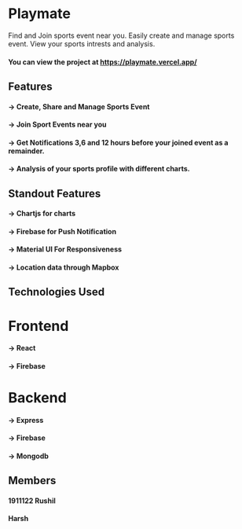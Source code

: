# Playmate
Find and Join sports event near you. Easily create and manage sports event. View your sports intrests and analysis.
#### You can view the project at https://playmate.vercel.app/

## Features
#### -> Create, Share and Manage Sports Event
#### -> Join Sport Events near you
#### -> Get Notifications 3,6 and 12 hours before your joined event as a remainder.
#### -> Analysis of your sports profile with different charts.

## Standout Features

#### -> Chartjs for charts
#### -> Firebase for Push Notification
#### -> Material UI For Responsiveness
#### -> Location data through Mapbox

## Technologies Used

# Frontend
#### -> React
#### -> Firebase

# Backend
#### -> Express
#### -> Firebase
#### -> Mongodb

## Members
#### 1911122 Rushil
#### Harsh
